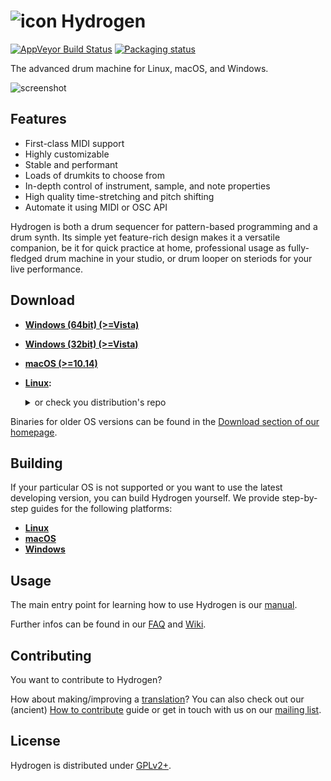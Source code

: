 # ![icon](http://hydrogen-music.org/images/favicon.png) Hydrogen
[![AppVeyor Build Status](https://ci.appveyor.com/api/projects/status/32r7s2skrgm9ubva?svg=true)](https://ci.appveyor.com/api/projects/status/32r7s2skrgm9ubva?svg=true)
[![Packaging status](https://repology.org/badge/tiny-repos/hydrogen-drum-machine.svg)](https://repology.org/project/hydrogen-drum-machine/versions)

The advanced drum machine for Linux, macOS, and Windows.

![screenshot](http://hydrogen-music.org/images/screenshots/main-window.png)

## Features
* First-class MIDI support
* Highly customizable
* Stable and performant
* Loads of drumkits to choose from
* In-depth control of instrument, sample, and note properties
* High quality time-stretching and pitch shifting
* Automate it using MIDI or OSC API

Hydrogen is both a drum sequencer for pattern-based programming and a drum synth. Its simple yet feature-rich design makes it a versatile companion, be it for quick practice at home, professional usage as fully-fledged drum machine in your studio, or drum looper on steriods for your live performance.

## Download

* **[Windows (64bit) (>=Vista)](https://github.com/hydrogen-music/hydrogen/releases/download/1.2.2/Hydrogen-1.2.2-win64.exe)**
* **[Windows (32bit) (>=Vista)](https://github.com/hydrogen-music/hydrogen/releases/download/1.2.2/Hydrogen-1.2.2-win32.exe)**
* **[macOS (>=10.14)](https://github.com/hydrogen-music/hydrogen/releases/download/1.2.2/Hydrogen-1.2.2.dmg)**
* **[Linux](https://github.com/hydrogen-music/hydrogen/releases/download/1.2.2/Hydrogen-1.2.2-x86_64.AppImage):** <details>
   <summary>or check you distribution's repo</summary>
  
   [![Packaging status](https://repology.org/badge/vertical-allrepos/hydrogen-drum-machine.svg?header=Hydrogen)](https://repology.org/project/hydrogen-drum-machine/versions)

 </details>

Binaries for older OS versions can be found in the [Download section of our homepage](http://hydrogen-music.org/downloads/).

## Building

If your particular OS is not supported or you want to use the latest developing version, you can build Hydrogen yourself. We provide step-by-step guides for the following platforms:

* **[Linux](https://github.com/hydrogen-music/hydrogen/blob/master/INSTALL.md)**
* **[macOS](https://github.com/hydrogen-music/hydrogen/wiki/Building-Hydrogen-from-Source-(macOS))**
* **[Windows](https://github.com/hydrogen-music/hydrogen/wiki/Building-Hydrogen-from-source-(Windows))**

## Usage

The main entry point for learning how to use Hydrogen is our [manual](http://hydrogen-music.org/documentation/manual/manual_en.html).

Further infos can be found in our [FAQ](http://hydrogen-music.org/faq/) and [Wiki](https://github.com/hydrogen-music/hydrogen/wiki).

## Contributing

You want to contribute to Hydrogen?

How about making/improving a [translation](data/i18n)? You can also
check out our (ancient) [How to
contribute](http://hydrogen-music.org/contribution/) guide or get in
touch with us on our [mailing
list](http://lists.sourceforge.net/mailman/listinfo/hydrogen-devel).

## License

Hydrogen is distributed under [GPLv2+](./COPYING).
